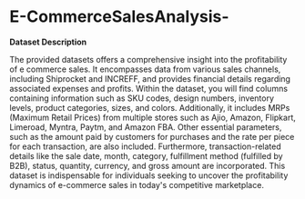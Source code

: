 # E-CommerceSalesAnalysis-

**Dataset Description**

The provided datasets offers a comprehensive insight into the profitability of e
commerce sales. It encompasses data from various sales channels, including
 Shiprocket and INCREFF, and provides financial details regarding associated
 expenses and profits. Within the dataset, you will find columns containing
 information such as SKU codes, design numbers, inventory levels, product
 categories, sizes, and colors. Additionally, it includes MRPs (Maximum Retail
 Prices) from multiple stores such as Ajio, Amazon, Flipkart, Limeroad, Myntra,
 Paytm, and Amazon FBA. Other essential parameters, such as the amount paid
 by customers for purchases and the rate per piece for each transaction, are
 also included. Furthermore, transaction-related details like the sale date,
 month, category, fulfillment method (fulfilled by B2B), status, quantity,
 currency, and gross amount are incorporated. This dataset is indispensable for
 individuals seeking to uncover the profitability dynamics of e-commerce sales
 in today's competitive marketplace.
